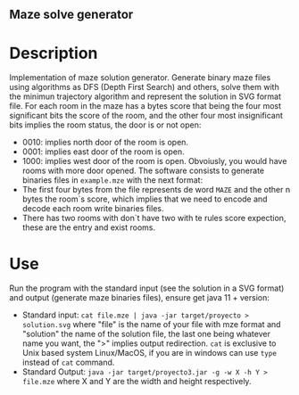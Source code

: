 ## Maze solve generator
# Description
Implementation of maze solution generator. Generate binary maze files using algorithms as DFS (Depth First Search) and others, solve them with the minimun trajectory algorithm
and represent the solution in SVG format file. 
For each room in the maze has a bytes score that being the four most significant bits the score of the room, and the other
four most insignificant bits implies the room status, the door is or not open:
 * 0010: implies north door of the room is open.
 * 0001: implies east door of the room is open.
 * 1000: implies west door of the room is open.
Obvoiusly, you would have rooms with more door opened. 
The software consists to generate binaries files in `example.mze` with the next format:
 * The first four bytes from the file represents de word `MAZE` and the other n bytes the room`s score, which implies that we need to encode and decode each room write
   binaries files.
 * There has two rooms with don`t have two with te rules score expection, these are the entry and exist rooms. 
# Use
Run the program with the standard input (see the solution in a SVG format) and output (generate maze  binaries files), ensure get java 11 + version:
 * Standard input: `cat file.mze | java -jar target/proyecto > solution.svg` where "file" is the name of your file with mze format and
    "solution" the name of the solution file, the last one being whatever name you want, the ">" implies output redirection. `cat` is exclusive
   to Unix based system Linux/MacOS, if you are in windows can use `type` instead of `cat` command.
 * Standard Output: `java -jar target/proyecto3.jar -g -w X -h Y > file.mze`  where  X and Y are the width and height respectively.

